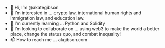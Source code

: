 - 👋 Hi, I’m @akategibson
- 👀 I’m interested in ... crypto law, international human rights and immigration law, and education law.
- 🌱 I’m currently learning ... Python and Solidity
- 💞️ I’m looking to collaborate on ... using web3 to make the world a better place, change the status quo, and combat inequality!
- 📫 How to reach me ... akgibson.com

<!---
akategibson/akategibson is a ✨ special ✨ repository because its `README.md` (this file) appears on your GitHub profile.
You can click the Preview link to take a look at your changes.
--->
